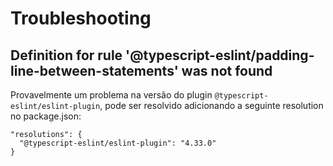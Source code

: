 # Troubleshooting

## Definition for rule '@typescript-eslint/padding-line-between-statements' was not found

Provavelmente um problema na versão do plugin `@typescript-eslint/eslint-plugin`, pode ser resolvido adicionando a seguinte resolution no package.json:

```
"resolutions": {
  "@typescript-eslint/eslint-plugin": "4.33.0"
}
```

